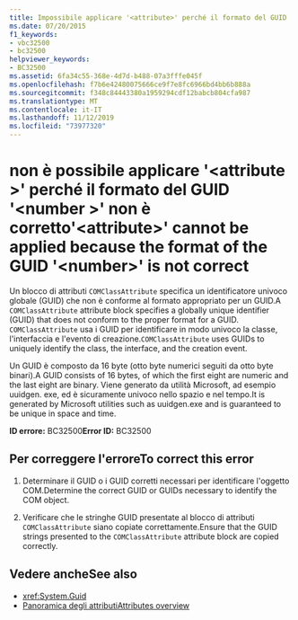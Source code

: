 ```yaml
---
title: Impossibile applicare '<attribute>' perché il formato del GUID '<number>' non è corretto
ms.date: 07/20/2015
f1_keywords:
- vbc32500
- bc32500
helpviewer_keywords:
- BC32500
ms.assetid: 6fa34c55-368e-4d7d-b488-07a3fffe045f
ms.openlocfilehash: f7b6e42480075666ce9f7e8fc6966bd4bb6b888a
ms.sourcegitcommit: f348c84443380a1959294cdf12babcb804cfa987
ms.translationtype: MT
ms.contentlocale: it-IT
ms.lasthandoff: 11/12/2019
ms.locfileid: "73977320"
---
```

# <a name="attribute-cannot-be-applied-because-the-format-of-the-guid-number-is-not-correct"></a><span data-ttu-id="85066-102">non è possibile applicare '\<attribute >' perché il formato del GUID '\<number >' non è corretto</span><span class="sxs-lookup"><span data-stu-id="85066-102">'\<attribute>' cannot be applied because the format of the GUID '\<number>' is not correct</span></span>

<span data-ttu-id="85066-103">Un blocco di attributi `COMClassAttribute` specifica un identificatore univoco globale (GUID) che non è conforme al formato appropriato per un GUID.</span><span class="sxs-lookup"><span data-stu-id="85066-103">A `COMClassAttribute` attribute block specifies a globally unique identifier (GUID) that does not conform to the proper format for a GUID.</span></span> <span data-ttu-id="85066-104">`COMClassAttribute` usa i GUID per identificare in modo univoco la classe, l'interfaccia e l'evento di creazione.</span><span class="sxs-lookup"><span data-stu-id="85066-104">`COMClassAttribute` uses GUIDs to uniquely identify the class, the interface, and the creation event.</span></span>  
  
 <span data-ttu-id="85066-105">Un GUID è composto da 16 byte (otto byte numerici seguiti da otto byte binari).</span><span class="sxs-lookup"><span data-stu-id="85066-105">A GUID consists of 16 bytes, of which the first eight are numeric and the last eight are binary.</span></span> <span data-ttu-id="85066-106">Viene generato da utilità Microsoft, ad esempio uuidgen. exe, ed è sicuramente univoco nello spazio e nel tempo.</span><span class="sxs-lookup"><span data-stu-id="85066-106">It is generated by Microsoft utilities such as uuidgen.exe and is guaranteed to be unique in space and time.</span></span>  
  
 <span data-ttu-id="85066-107">**ID errore:** BC32500</span><span class="sxs-lookup"><span data-stu-id="85066-107">**Error ID:** BC32500</span></span>  
  
## <a name="to-correct-this-error"></a><span data-ttu-id="85066-108">Per correggere l'errore</span><span class="sxs-lookup"><span data-stu-id="85066-108">To correct this error</span></span>  
  
1. <span data-ttu-id="85066-109">Determinare il GUID o i GUID corretti necessari per identificare l'oggetto COM.</span><span class="sxs-lookup"><span data-stu-id="85066-109">Determine the correct GUID or GUIDs necessary to identify the COM object.</span></span>  
  
2. <span data-ttu-id="85066-110">Verificare che le stringhe GUID presentate al blocco di attributi `COMClassAttribute` siano copiate correttamente.</span><span class="sxs-lookup"><span data-stu-id="85066-110">Ensure that the GUID strings presented to the `COMClassAttribute` attribute block are copied correctly.</span></span>  
  
## <a name="see-also"></a><span data-ttu-id="85066-111">Vedere anche</span><span class="sxs-lookup"><span data-stu-id="85066-111">See also</span></span>

- <xref:System.Guid>
- [<span data-ttu-id="85066-112">Panoramica degli attributi</span><span class="sxs-lookup"><span data-stu-id="85066-112">Attributes overview</span></span>](../../../visual-basic/programming-guide/concepts/attributes/index.md)
